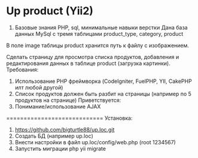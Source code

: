 Up product (Yii2)
============================

1. Базовые знания PHP, sql, минимальные навыки верстки
Дана база данных MySql с тремя таблицами
product_type, category, product

В поле image таблицы product хранится путь к файлу с изображением.

Сделать страницу для просмотра списка продуктов, добавления и редактирования данных в таблице product (загрузка картинки).
Требования:
1. Использование PHP фреймворка (CodeIgniter,  FuelPHP, YII, CakePHP илт любой другой)
2. Список продуктов должен быть разбит на страницы (например по 5 продуктов на странице)
	Приветствуется:
1. Понимание/использование AJAX

============================
Установка:
1. https://github.com/bigturtle88/up.loc.git
2. Создать БД (например up.loc)
3. Внести настройки в файл up.loc/config/web.php (root 1234567)
4. Запустить миграции php yii migrate